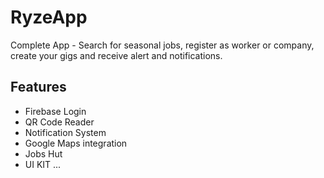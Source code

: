 # RyzeApp

Complete App - Search for seasonal jobs, register as worker or company, create your gigs and receive alert and notifications.

## Features

- Firebase Login
- QR Code Reader
- Notification System
- Google Maps integration
- Jobs Hut
- UI KIT
...

